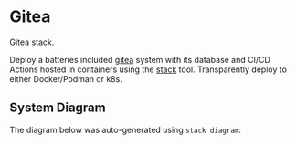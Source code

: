 # Gitea

Gitea stack.

Deploy a batteries included [gitea](https://about.gitea.com/) system with its database and CI/CD Actions hosted in containers using the [stack](https://github.com/bozemanpass/stack) tool. Transparently deploy to either Docker/Podman or k8s.

## System Diagram
The diagram below was auto-generated using `stack diagram`:
<!-- CHART_BEGIN -->
<!-- CHART_END -->